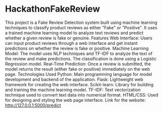 # HackathonFakeReview
This project is a Fake Review Detection system built using machine learning techniques to classify product reviews as either "Fake" or "Positive". It uses a trained machine learning model to analyze text reviews and predict whether a given review is fake or genuine.
Features
Web Interface: Users can input product reviews through a web interface and get instant predictions on whether the review is fake or positive.
Machine Learning Model: The model uses NLP techniques and TF-IDF to analyze the text of the review and make predictions. The classification is done using a Logistic Regression model.
Real-Time Prediction: Once a review is submitted, the model returns the result (either fake or positive) immediately on the web page.
Technologies Used
Python: Main programming language for model development and backend of the application.
Flask: Lightweight web framework for creating the web interface.
Scikit-learn: Library for building and training the machine learning model.
TF-IDF: Text vectorization technique used to convert text data into numerical format.
HTML/CSS: Used for designing and styling the web page interface.
Link for the website: http://127.0.0.1:5000/predict
